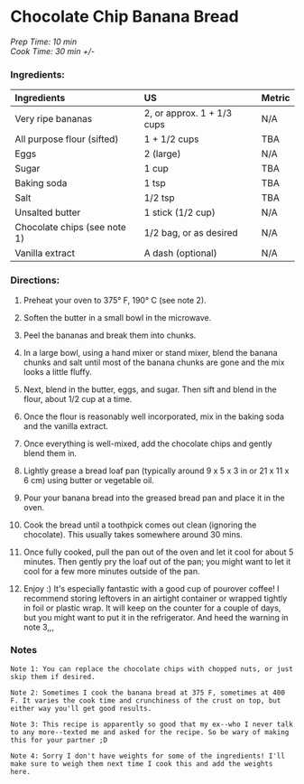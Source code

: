 # Chocolate Chip Banana Bread

*Prep Time: 10 min*<br>
*Cook Time: 30 min +/-*

### Ingredients:  
|Ingredients | US    |Metric |
|:-----------|:------|:------|
| Very ripe bananas | 2, or approx. 1 + 1/3 cups | N/A |
| All purpose flour (sifted) | 1 + 1/2 cups | TBA |
| Eggs | 2 (large) | N/A |
| Sugar | 1 cup | TBA |
| Baking soda | 1 tsp | TBA |
| Salt | 1/2 tsp | TBA |
| Unsalted butter | 1 stick (1/2 cup) | N/A |
| Chocolate chips (see note 1) | 1/2 bag, or as desired | N/A |
| Vanilla extract | A dash (optional) | N/A |

### Directions:

1. Preheat your oven to 375° F, 190° C (see note 2).

2. Soften the butter in a small bowl in the microwave.

3. Peel the bananas and break them into chunks.

4. In a large bowl, using a hand mixer or stand mixer, blend the banana chunks and salt until most of the banana chunks are gone and the mix looks a little fluffy.

5. Next, blend in the butter, eggs, and sugar. Then sift and blend in the flour, about 1/2 cup at a time.

6. Once the flour is reasonably well incorporated, mix in the baking soda and the vanilla extract.

7. Once everything is well-mixed, add the chocolate chips and gently blend them in.

8. Lightly grease a bread loaf pan (typically around 9 x 5 x 3 in or 21 x 11 x 6 cm) using butter or vegetable oil.

9. Pour your banana bread into the greased bread pan and place it in the oven.

10. Cook the bread until a toothpick comes out clean (ignoring the chocolate). This usually takes somewhere around 30 mins.

11. Once fully cooked, pull the pan out of the oven and let it cool for about 5 minutes. Then gently pry the loaf out of the pan; you might want to let it cool for a few more minutes outside of the pan.

11. Enjoy :) It's especially fantastic with a good cup of pourover coffee! I recommend storing leftovers in an airtight container or wrapped tightly in foil or plastic wrap. It will keep on the counter for a couple of days, but you might want to put it in the refrigerator. And heed the warning in note 3,,,

### Notes

`Note 1: You can replace the chocolate chips with chopped nuts, or just skip them if desired.`

`Note 2: Sometimes I cook the banana bread at 375 F, sometimes at 400 F. It varies the cook time and crunchiness of the crust on top, but either way you'll get good results.`

`Note 3: This recipe is apparently so good that my ex--who I never talk to any more--texted me and asked for the recipe. So be wary of making this for your partner ;D`

`Note 4: Sorry I don't have weights for some of the ingredients! I'll make sure to weigh them next time I cook this and add the weights here.`
